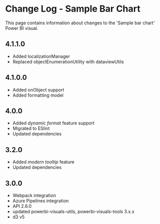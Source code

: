 # Change Log - Sample Bar Chart

This page contains information about changes to the 'Sample bar chart' Power BI visual.

## 4.1.1.0

* Added localizationManager
* Replaced objectEnumerationUtility with dataviewUtils

## 4.1.0.0

* Added onObject support
* Added formatting model

## 4.0.0

* Added *dynamic format* feature support
* Migrated to ESlint
* Updated dependencies

## 3.2.0

* Added *modern tooltip* feature
* Updated dependencies

## 3.0.0

* Webpack integration
* Azure Pipelines integration
* API 2.6.0
* updated powerbi-visuals-utils, powerbi-visuals-tools 3.x.x
* d3 v5

